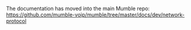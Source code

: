 The documentation has moved into the main Mumble repo: https://github.com/mumble-voip/mumble/tree/master/docs/dev/network-protocol
